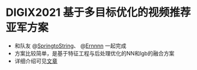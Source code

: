 # DIGIX2021 基于多目标优化的视频推荐 亚军方案


* 和队友 @[SpringtoString](https://github.com/SpringtoString)、 @[Ernnnn](https://github.com/Ernnnn) 一起完成
* 方案比较简单，是基于特征工程与后处理优化的NN和lgb的融合方案
* 详细介绍可见[文章](https://mp.weixin.qq.com/s/0iPsmVLnKCs4fTb15cb2Dw)
